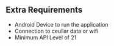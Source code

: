 ## Extra Requirements
* Android Device to run the application
* Connection to ceullar data or wifi
* Minimum API Level of 21
